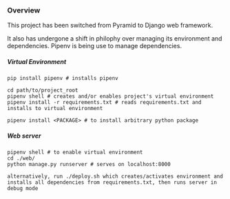 ### Overview

This project has been switched from Pyramid to Django web framework.

It also has undergone a shift in philophy over managing its environment and dependencies.
Pipenv is being use to manage dependencies.

##### Virtual Environment
```
pip install pipenv # installs pipenv

cd path/to/project_root
pipenv shell # creates and/or enables project's virtual environment
pipenv install -r requirements.txt # reads requirements.txt and installs to virtual environment

pipenv install <PACKAGE> # to install arbitrary python package
```
##### Web server

```
pipenv shell # to enable virtual environment
cd ./web/
python manage.py runserver # serves on localhost:8000

alternatively, run ./deploy.sh which creates/activates environment and installs all dependencies from requirements.txt, then runs server in debug mode
```
